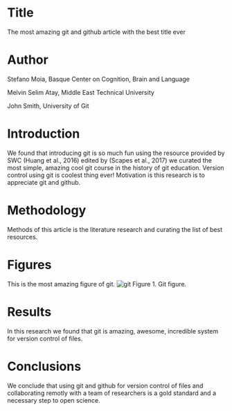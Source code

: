 # Title
The most amazing git and github article with the best title ever
# Author
Stefano Moia, Basque Center on Cognition, Brain and Language

Melvin Selim Atay, Middle East Technical University

John Smith, University of Git
# Introduction
We found that introducing git is so much fun using the resource provided by SWC (Huang et al., 2016) edited by (Scapes et al., 2017) we curated the most simple, amazing cool git course in the history of git education.
Version control using git is coolest thing ever!
Motivation is this research is to appreciate git and github.
# Methodology
Methods of this article is the literature research and curating the list of best resources.
# Figures
This is the most amazing figure of git.
![git](https://gcapes.github.io/swc-pr-tutorial/fig/push-pull.svg)
Figure 1. Git figure.
# Results
In this research we found that git is amazing, awesome, incredible system for version control of files.
# Conclusions
We conclude that using git and github for version control of files and collaborating remotly with a team of researchers is a gold standard and a necessary step to open science.
